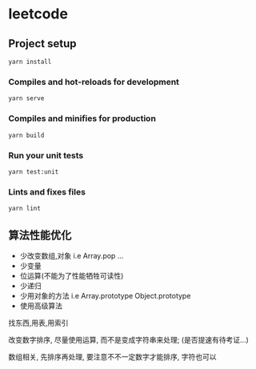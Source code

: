 # leetcode

## Project setup

```
yarn install
```

### Compiles and hot-reloads for development

```
yarn serve
```

### Compiles and minifies for production

```
yarn build
```

### Run your unit tests

```
yarn test:unit
```

### Lints and fixes files

```
yarn lint
```

## 算法性能优化

- 少改变数组,对象 i.e Array.pop ...
- 少变量
- 位运算(不能为了性能牺牲可读性)
- 少递归
- 少用对象的方法 i.e Array.prototype Object.prototype
- 使用高级算法

找东西,用表,用索引

改变数字排序, 尽量使用运算, 而不是变成字符串来处理; (是否提速有待考证...)

数组相关, 先排序再处理, 要注意不不一定数字才能排序, 字符也可以

